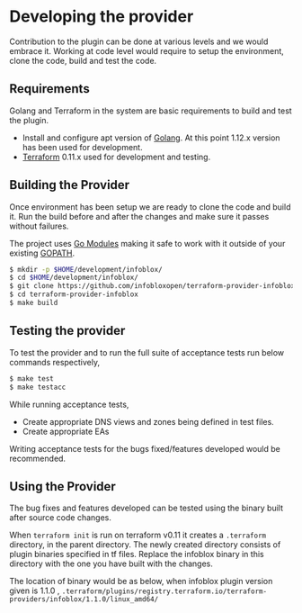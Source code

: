 # Developing the provider
Contribution to the plugin can be done at various levels and we would embrace it.
Working at code level would require to setup the environment, clone the code, build and test the code.


## Requirements
Golang and Terraform in the system are basic requirements to build and test the plugin.
* Install and configure apt version of [Golang](https://golang.org/doc/install). At this point 1.12.x version has been used for development.
* [Terraform](https://www.terraform.io/downloads.html) 0.11.x used for development and testing.

## Building the Provider
Once environment has been setup we are ready to clone the code and build it. Run the build before and after the changes and make sure it passes without failures.

The project uses [Go Modules](https://blog.golang.org/using-go-modules) making it safe to work with it outside of your existing [GOPATH](http://golang.org/doc/code.html#GOPATH).
```sh
$ mkdir -p $HOME/development/infoblox/
$ cd $HOME/development/infoblox/
$ git clone https://github.com/infobloxopen/terraform-provider-infoblox
$ cd terraform-provider-infoblox
$ make build
```


## Testing the provider
To test the provider and to run the full suite of acceptance tests run below commands respectively,
```sh
$ make test
$ make testacc
```
While running acceptance tests, 
* Create appropriate DNS views and zones being defined in test files.
* Create appropriate EAs

Writing acceptance tests for the bugs fixed/features developed would be recommended.

## Using the Provider
The bug fixes and features developed can be tested using the binary built after source code changes.

When `terraform init` is run on terraform v0.11 it creates a `.terraform` directory, in the parent directory. The newly created directory consists of plugin binaries specified in tf files. Replace the infoblox binary in this directory with the one you have built with the changes.

The location of binary would be as below, when infoblox plugin version given is 1.1.0 ,
`.terraform/plugins/registry.terraform.io/terraform-providers/infoblox/1.1.0/linux_amd64/`

